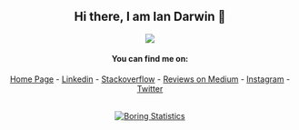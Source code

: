 <div align="center">

## Hi there, I am Ian Darwin 👋

![](https://komarev.com/ghpvc/?username=IanDarwin)

#### You can find me on:
[Home Page](https://darwinsys.com/) - 
[Linkedin](https://www.linkedin.com/in/IanDarwin) - 
[Stackoverflow](https://stackoverflow.com/users/176859/idarwin) - 
[Reviews on Medium](https://medium.com/i-tried-that) - 
[Instagram](https://instagram.com/IanDarwinPhoto) - 
[Twitter](https://twitter.com/Ian_Darwin)

<br>
<!-- If you forked this repo, Change the username to match yours -->
<a href="https://github.com/IanDarwin/IanDarwin">
  <img align="center" src="https://github-readme-stats.vercel.app/api?username=IanDarwin&show_icons=true&include_all_commits=true&count_private=true&theme=radical" alt="Boring Statistics" />    
</a>
<br>
</div>
